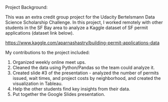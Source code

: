Project Background:

This was an extra credit group project for the Udacity Bertelsmann Data Science Scholarship Challenge.  In this project, I worked remotely with other students in the SF Bay area to analyze a Kaggle dataset of SF permit applications (dataset link below).

https://www.kaggle.com/aparnashastry/building-permit-applications-data

My contributions to the project included:
1.	Organized weekly online meet ups.
2.	Cleaned the data using Python/Pandas so the team could analyze it.
3.	Created slide #3 of the presentation - analyzed the number of permits issued, wait times, and project costs by neighborhood, and created the visualization in Tableau.
4.	Help the other students find key insights from their data.
5.	Put together the Google Slides presentation.
